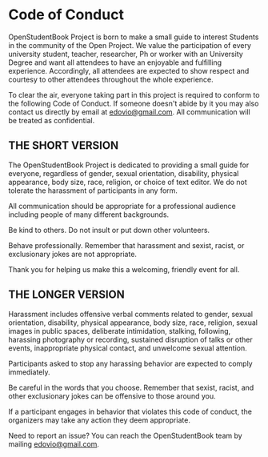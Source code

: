 
# Code of Conduct

OpenStudentBook Project is born to make a small guide to interest Students in the community of the Open Project. 
We value the participation of every university student, teacher, researcher, Ph or worker with an University Degree and want 
all attendees to have an enjoyable and fulfilling experience. Accordingly, all attendees are expected to show respect and courtesy 
to other attendees throughout the whole experience.

To clear the air, everyone taking part in this project is required to conform to the following Code of Conduct. 
If someone doesn't abide by it you may also contact us directly by email at edovio@gmail.com. All communication will be treated as confidential.

## THE SHORT VERSION

The OpenStudentBook Project is dedicated to providing a small guide for everyone, regardless of gender, sexual orientation, 
disability, physical appearance, body size, race, religion, or choice of text editor. We do not tolerate the harassment of participants in any form.

All communication should be appropriate for a professional audience including people of many different backgrounds.

Be kind to others. Do not insult or put down other volunteers.

Behave professionally. Remember that harassment and sexist, racist, or exclusionary jokes are not appropriate.

Thank you for helping us make this a welcoming, friendly event for all.

## THE LONGER VERSION

Harassment includes offensive verbal comments related to gender, sexual orientation, disability, physical appearance, body size, race, religion, sexual images in public spaces, deliberate intimidation, stalking, following, harassing photography or recording, sustained disruption of talks or other events, inappropriate physical contact, and unwelcome sexual attention.

Participants asked to stop any harassing behavior are expected to comply immediately.

Be careful in the words that you choose. Remember that sexist, racist, and other exclusionary jokes can be offensive to those around you.

If a participant engages in behavior that violates this code of conduct, the organizers may take any action they deem appropriate.

Need to report an issue? You can reach the OpenStudentBook team by mailing edovio@gmail.com.
